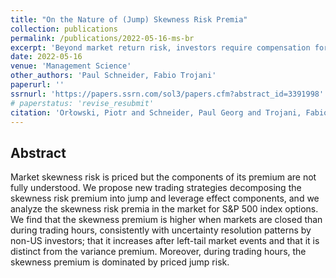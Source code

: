 ```yaml
---
title: "On the Nature of (Jump) Skewness Risk Premia"
collection: publications
permalink: /publications/2022-05-16-ms-br
excerpt: 'Beyond market return risk, investors require compensation for market variance and skewness risk. Negative market skewness can arise from two distinct sources: large, infrequent negative returns, or from the tendency of negative returns to cluster in times of higher volatility. The first feature is typically rationalized with the existence of high-frequency "jumps" or "disasters" in the underlying price process. The second feature is usually called the "leverage effect". While there exists ample robust evidence that priced jump risk accounts for the lion's share of equity and variance risk premia, the relation between the skewness risk premium and the compensation for jump risk was only investigated using model-based approaches. [...] we introduce novel distinguishing notions of realized skewness, which can be replicated with model-free trading strategies and at the same time admit a decomposition into a tradable jump skewness component and a tradable leverage effect component. We analyze the properties of the excess returns of our skewness strategies in the market for S\&P 500 options, both intraday and overnight, in order to learn more about the size of the market skewness risk premium, its seasonal variation when markets are open or closed, and its cyclicality. Summarizing, we find that the skewness risk premium is large, greater when markets are closed than when they are open, countercyclical, and distinct from the variance risk premium. Moreover, during market open hours, when the jump and leverage skewness components can be traded separately with our approach, we find that the skewness risk premium is dominated by priced jump skewness risk.'
date: 2022-05-16
venue: 'Management Science'
other_authors: 'Paul Schneider, Fabio Trojani'
paperurl: ''
ssrnurl: 'https://papers.ssrn.com/sol3/papers.cfm?abstract_id=3391998'
# paperstatus: 'revise_resubmit'
citation: 'Orłowski, Piotr and Schneider, Paul Georg and Trojani, Fabio, (2022) On the Nature of (Jump) Skewness Risk Premia, forthcoming in Management Science'
---
```

## Abstract

Market skewness risk is priced but the components of its premium are not fully understood. We propose new trading strategies decomposing the skewness risk premium into jump and leverage effect components, and we analyze the skewness risk premia in the market for S&amp;P 500 index options. We find that the skewness premium is higher when markets are closed than during trading hours, consistently with uncertainty resolution patterns by non-US investors; that it increases after left-tail market events and that it is distinct from the variance premium. Moreover, during trading hours, the skewness premium is dominated by priced jump risk.